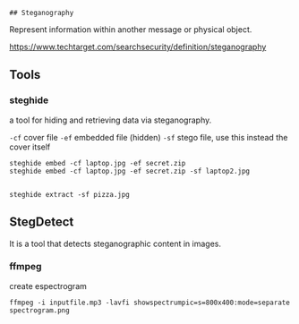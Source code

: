	## Steganography

Represent information within another message or physical object.

https://www.techtarget.com/searchsecurity/definition/steganography

## Tools

### steghide
a tool for hiding and retrieving data via steganography.


`-cf` cover file
`-ef` embedded file (hidden)
`-sf` stego file, use this instead the cover itself
```
steghide embed -cf laptop.jpg -ef secret.zip
steghide embed -cf laptop.jpg -ef secret.zip -sf laptop2.jpg


steghide extract -sf pizza.jpg

```

## StegDetect
It is a tool that detects steganographic content in images.

### ffmpeg

create espectrogram

`ffmpeg -i inputfile.mp3 -lavfi showspectrumpic=s=800x400:mode=separate spectrogram.png`